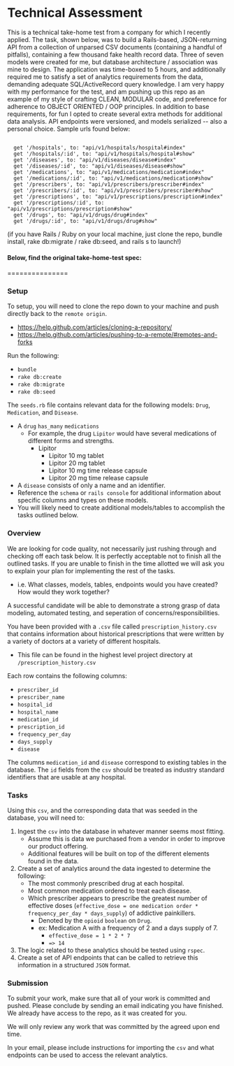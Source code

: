 # Technical Assessment

This is a technical take-home test from a company for which I recently applied. The task, shown below, was to build a Rails-based, JSON-returning API from a collection of unparsed CSV documents (containing a handful of pitfalls), containing a few thousand fake health record data. Three of seven models were created for me, but database architecture / association was mine to design. The application was time-boxed to 5 hours, and additionally required me to satisfy a set of analytics requirements from the data, demanding adequate SQL/ActiveRecord query knowledge. I am very happy with my performance for the test, and am pushing up this repo as an example of my style of crafting CLEAN, MODULAR code, and preference for adherence to OBJECT ORIENTED / OOP principles. In addition to base requirements, for fun I opted to create several extra methods for additional data analysis. API endpoints were versioned, and models serialized -- also a personal choice. Sample urls found below:

```

  get '/hospitals', to: "api/v1/hospitals/hospital#index"
  get '/hospitals/:id', to: "api/v1/hospitals/hospital#show"
  get '/diseases', to: "api/v1/diseases/disease#index"
  get '/diseases/:id', to: "api/v1/diseases/disease#show"
  get '/medications', to: "api/v1/medications/medication#index"
  get '/medications/:id', to: "api/v1/medications/medication#show"
  get '/prescribers', to: "api/v1/prescribers/prescriber#index"
  get '/prescribers/:id', to: "api/v1/prescribers/prescriber#show"
  get '/prescriptions', to: "api/v1/prescriptions/prescription#index"
  get '/prescriptions/:id', to: "api/v1/prescriptions/prescription#show"
  get '/drugs', to: "api/v1/drugs/drug#index"
  get '/drugs/:id', to: "api/v1/drugs/drug#show"

```
(if you have Rails / Ruby on your local machine, just clone the repo, bundle install, rake db:migrate / rake db:seed, and rails s to launch!)

#### Below, find the original take-home-test spec: 

===============

### Setup

To setup, you will need to clone the repo down to your machine and push directly back to the `remote origin`.
* https://help.github.com/articles/cloning-a-repository/
* https://help.github.com/articles/pushing-to-a-remote/#remotes-and-forks

Run the following:

* `bundle`
* `rake db:create`
* `rake db:migrate`
* `rake db:seed`

The `seeds.rb` file contains relevant data for the following models: `Drug`, `Medication`, and `Disease`.
* A `drug` `has_many` `medications`
    * For example, the drug `Lipitor` would have several medications of different forms and strengths.
        * Lipitor
            * Lipitor 10 mg tablet
            * Lipitor 20 mg tablet
            * Lipitor 10 mg time release capsule
            * Lipitor 20 mg time release capsule
* A `disease` consists of only a name and an identifier.
* Reference the `schema` or `rails console` for additional information about specific columns and types on these models.
* You will likely need to create additional models/tables to accomplish the tasks outlined below.

### Overview
We are looking for code quality, not necessarily just rushing through and checking off each task below. It is perfectly acceptable not to finish all the outlined tasks. If you are unable to finish in the time allotted we will ask you to explain your plan for implementing the rest of the tasks.
* i.e. What classes, models, tables, endpoints would you have created? How would they work together?

A successful candidate will be able to demonstrate a strong grasp of data modeling, automated testing, and seperation of concerns/responsibilities.

You have been provided with a `.csv` file called `prescription_history.csv` that contains information about historical prescriptions that were written by a variety of doctors at a variety of different hospitals.
* This file can be found in the highest level project directory at `/prescription_history.csv`

Each row contains the following columns:
* `prescriber_id`
* `prescriber_name`
* `hospital_id`
* `hospital_name`
* `medication_id`
* `prescription_id`
* `frequency_per_day`
* `days_supply`
* `disease`

The columns `medication_id` and `disease` correspond to existing tables in the database. The `id` fields from the `csv` should be treated as industry standard identifiers that are usable at any hospital.

### Tasks

Using this `csv`, and the corresponding data that was seeded in the database, you will need to:

1. Ingest the `csv` into the database in whatever manner seems most fitting.
    * Assume this is data we purchased from a vendor in order to improve our product offering.
    * Additional features will be built on top of the different elements found in the data.
2.  Create a set of analytics around the data ingested to determine the following:
    * The most commonly prescribed drug at each hospital.
    * Most common medication ordered to treat each disease.
    * Which prescriber appears to prescribe the greatest number of effective doses (`effective_dose = one medication order * frequency_per_day * days_supply`) of addictive painkillers.
        * Denoted by the `opioid` `boolean` on `Drug`.
        * ex: Medication A with a frequency of 2 and a days supply of 7.
            * `effective_dose = 1 * 2 * 7`
            * `=> 14`
3. The logic related to these analytics should be tested using `rspec`.
4. Create a set of API endpoints that can be called to retrieve this information in a structured `JSON` format.

### Submission

To submit your work, make sure that all of your work is committed and pushed. Please conclude by sending an email indicating you have finished. We already have access to the repo, as it was created for you.

We will only review any work that was committed by the agreed upon end time.

In your email, please include instructions for importing the `csv` and what endpoints can be used to access the relevant analytics.
